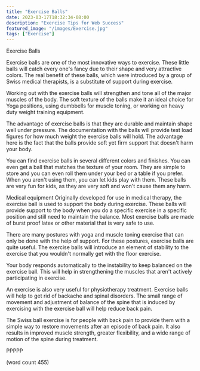 ```yaml
---
title: "Exercise Balls"
date: 2023-03-17T18:32:34-08:00
description: "Exercise Tips for Web Success"
featured_image: "/images/Exercise.jpg"
tags: ["Exercise"]
---
```


Exercise Balls

Exercise balls are one of the most innovative ways
to exercise.  These little balls will catch every
one's fancy due to their shape and very attractive
colors.  The real benefit of these balls, which
were introduced by a group of Swiss medical therapists,
is a substitute of support during exercise.

Working out with the exercise balls will strengthen
and tone all of the major muscles of the body.  The
soft texture of the balls make it an ideal choice
for Yoga positions, using dumbbells for muscle
toning, or working on heavy duty weight training
equipment.

The advantage of exercise balls is that they are
durable and maintain shape well under pressure.  The
documentation with the balls will provide test 
load figures for how much weight the exercise balls
will hold.  The advantage here is the fact that the
balls provide soft yet firm support that doesn't
harm your body.

You can find exercise balls in several different
colors and finishes.  You can even get a ball that
matches the texture of your room.  They are simple
to store and you can even roll them under your bed
or a table if you prefer.  When you aren't using 
them, you can let kids play with them.  These balls
are very fun for kids, as they are very soft and
won't cause them any harm.

Medical equipment
Originally developed for use in medical therapy,
the exercise ball is used to support the body 
during exercise.  These balls will provide support
to the body when you do a specific exercise in a 
specific position and still need to maintain the
balance.  Most exercise balls are made of burst
proof latex or other material that is very safe to
use.

There are many postures with yoga and muscle toning
exercise that can only be done with the help of
support.  For these postures, exercise balls are
quite useful.  The exercise balls will introduce an
element of stability to the exercise that you 
wouldn't normally get with the floor exercise.

Your body responds automatically to the instability
to keep balanced on the exercise ball.  This will
help in strengthening the muscles that aren't 
actively participating in exercise.

An exercise is also very useful for physiotherapy
treatment.  Exercise balls will help to get rid 
of backache and spinal disorders.  The small 
range of movement and adjustment of balance of 
the spine that is induced by exercising with the
exercise ball will help reduce back pain.

The Swiss ball exercise is for people with back
pain to provide them with a simple way to restore
movements after an episode of back pain.  It also
results in improved muscle strength, greater
flexibility, and a wide range of motion of the
spine during treatment.

PPPPP

(word count 455)
